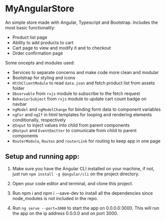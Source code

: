 # MyAngularStore
An simple store made with Angular, Typescript and Bootstrap. Includes the most basic functionality:

- Product list page
- Ability to add products to cart
- Cart page to view and modify it and to checkout
- Order confirmation page

Some oncepts and modules used:

- Services to separate concerns and make code more clean and modular
- Bootstrap for styling and icons
- `HtthClientModule` to read `data.json` and fetch product list from assets folder
- `Observable` from `rxjs` module to subscribe to the fetch request
- `BehaviorSubject` from `rxjs` module to update cart count badge on navbar
- `ngModel` and `ngModelChange` for binding form data to component variables
- `ngFor` and `ngIf` in html templates for looping and rendering elements conditionally, respectively
- `@Input` to inject values into child from parent components
- `@Output` and `EventEmitter` to comunicate from child to parent components
- `RouterModule`, `Routes` and `routerLink` for routing to keep app in one page

## Setup and running app:

1. Make sure you have the Angular CLI installed on your machine, if not, just run `npm install -g @angular/cli` on the project directory.

2. Open your code editor and terminal, and clone this project.

3. Run npm i and npm i --save-dev to install all the dependencies since node_modules is not included in the repo.

4. Run `ng serve --port=3000` to start the app on 0.0.0.0:3000. This will run the app on the ip address 0.0.0.0 and on port 3000. 